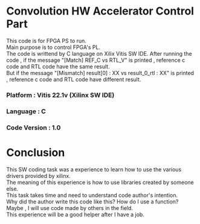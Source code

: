 # Convolution HW Accelerator Control Part
This code is for FPGA PS to run.  
Main purpose is to control FPGA's PL.   
The code is writtend by C language on Xilix Vitis SW IDE.
After running the code , if the message "[Match] REF_C vs RTL_V" is printed , reference c code and RTL code have the same result.   
But if the message "[Mismatch] result[0] : XX vs result_0_rtl : XX" is printed , reference c code and RTL code have different result.    

### Platform : Vitis 22.1v (Xilinx SW IDE) 
### Language : C  
### Code Version : 1.0

# Conclusion
This SW coding task was a experience to learn how to use the various drivers provided by xilinx.    
The meaning of this experience is how to use libraries created by someone else.   
This task takes time and need to understand code author's intention.    
Why did the author write this code like this? How do I use a function?    
Maybe , I will use code made by others in the field.    
This experience will be a good helper after I have a job.
